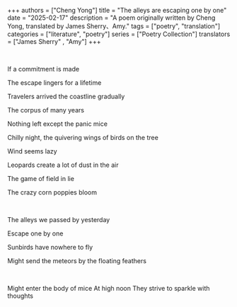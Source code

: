 +++
authors = ["Cheng Yong"]
title = "The alleys are escaping one by one"
date = "2025-02-17"
description = "A poem originally written by Cheng Yong, translated by James Sherry、Amy."
tags = ["poetry", "translation"]
categories = ["literature", "poetry"]
series = ["Poetry Collection"]
translators = ["James Sherry" , "Amy"]
+++

&#8239;
      
If a commitment is made

The escape lingers for a lifetime

Travelers arrived the coastline gradually

The corpus of many years

Nothing left except the panic mice

Chilly night, the quivering wings of birds on the tree 

Wind seems lazy

Leopards create a lot of dust in the air

The game of field in lie

The crazy corn poppies bloom 


&#8201;

The alleys we passed by yesterday

Escape one by one

Sunbirds have nowhere to fly

Might send the meteors by the floating feathers

&#8201;

Might enter the body of mice
At high noon
They strive to sparkle with thoughts

&#8239;
